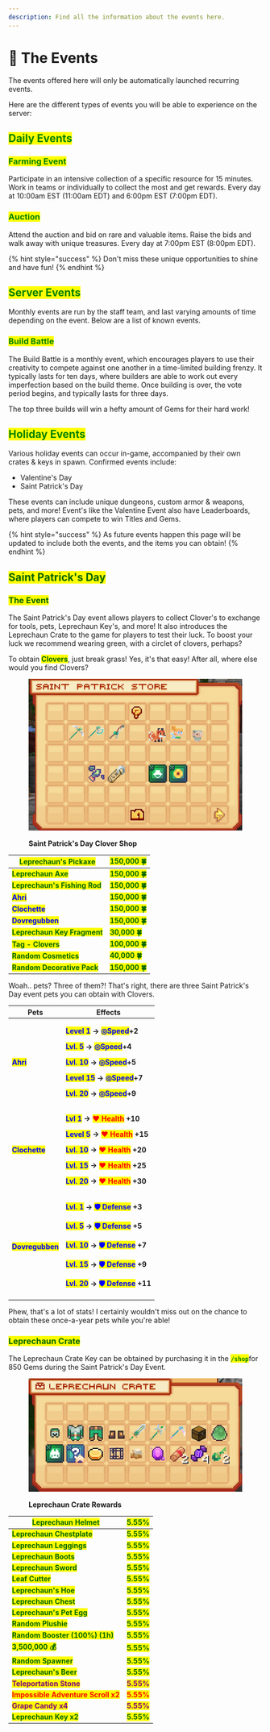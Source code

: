 ```yaml
---
description: Find all the information about the events here.
---
```


# 🎪 The Events

The events offered here will only be automatically launched recurring events.

Here are the different types of events you will be able to experience on the server:

## <mark style="color:green;">Daily Events</mark>

### <mark style="color:green;">Farming Event</mark>

Participate in an intensive collection of a specific resource for 15 minutes. Work in teams or individually to collect the most and get rewards. Every day at 10:00am EST (11:00am EDT) and 6:00pm EST (7:00pm EDT).

### <mark style="color:green;">Auction</mark>

Attend the auction and bid on rare and valuable items. Raise the bids and walk away with unique treasures. Every day at 7:00pm EST (8:00pm EDT).

{% hint style="success" %}
Don't miss these unique opportunities to shine and have fun!
{% endhint %}

## <mark style="color:green;">Server Events</mark>

Monthly events are run by the staff team, and last varying amounts of time depending on the event. Below are a list of known events.

### <mark style="color:green;">Build Battle</mark>

The Build Battle is a monthly event, which encourages players to use their creativity to compete against one another in a time-limited building frenzy. It typically lasts for ten days, where builders are able to work out every imperfection based on the build theme. Once building is over, the vote period begins, and typically lasts for three days.

The top three builds will win a hefty amount of Gems for their hard work!

## <mark style="color:green;">Holiday Events</mark>

Various holiday events can occur in-game, accompanied by their own crates & keys in spawn. Confirmed events include:

* Valentine's Day
* Saint Patrick's Day

These events can include unique dungeons, custom armor & weapons, pets, and more! Event's like the Valentine Event also have Leaderboards, where players can compete to win Titles and Gems.

{% hint style="success" %}
As future events happen this page will be updated to include both the events, and the items you can obtain!
{% endhint %}

## <mark style="color:darkgreen;">Saint Patrick's Day</mark>

### <mark style="color:darkgreen;">The Event</mark>

The Saint Patrick's Day event allows players to collect Clover's to exchange for tools, pets, Leprechaun Key's, and more! It also introduces the Leprechaun Crate to the game for players to test their luck. To boost your luck we recommend wearing green, with a circlet of clovers, perhaps?

To obtain <mark style="color:Darkgreen;">**Clovers**</mark>, just break grass! Yes, it's that easy! After all, where else would you find Clovers? 

<figure><img src="../.gitbook\assets\Saint Patrick Clover Store.png" alt=""><figcaption><p><strong>Saint Patrick's Day Clover Shop</strong></p></figcaption></figure>

| <mark style="color:darkgreen;">**Leprechaun's Pickaxe**</mark>                                                           | <mark style="color:darkgreen;">**150,000 🍀**</mark>    |
| -------------------------------------------------------------------------------------------------------- | -------------------------------------------- |
| <mark style="color:darkgreen;">**Leprechaun Axe**</mark>                                                         | <mark style="color:darkgreen;">**150,000 🍀**</mark>    |
| <mark style="color:darkgreen;">**Leprechaun's Fishing Rod**</mark>                                                             | <mark style="color:darkgreen;">**150,000 🍀**</mark>    |
| <mark style="color:blue;">**Ahri**</mark>                                                             | <mark style="color:darkgreen;">**150,000 🍀**</mark>    |
| <mark style="color:blue;">**Clochette**</mark>                                                     | <mark style="color:darkgreen;">**150,000 🍀**</mark>    |
| <mark style="color:blue;">**Dovregubben**</mark>                                                          | <mark style="color:darkgreen;">**150,000 🍀**</mark>    |
| <mark style="color:darkgreen;">**Leprechaun Key Fragment**</mark>                                                          | <mark style="color:darkgreen;">**30,000 🍀**</mark>    |
| <mark style="color:darkgreen;">**Tag - Clovers**</mark>                                                         | <mark style="color:darkgreen;">**100,000 🍀**</mark>    |
| <mark style="color:darkgreen;">**Random Cosmetics**</mark>                                                           | <mark style="color:darkgreen;">**40,000 🍀**</mark>    |
| <mark style="color:darkgreen;">**Random Decorative Pack**</mark>                                                           | <mark style="color:darkgreen;">**150,000 🍀**</mark>    |

Woah.. pets? Three of them?! That's right, there are three Saint Patrick's Day event pets you can obtain with Clovers.

| Pets                                         | Effects                                                                                                                                                                                                                                                                                                                                                                                                                                                                                                                                                                                                                                                                                                                                                                                                                                                                                                                                                                                                                                                                                                                         |
| -------------------------------------------- | ------------------------------------------------------------------------------------------------------------------------------------------------------------------------------------------------------------------------------------------------------------------------------------------------------------------------------------------------------------------------------------------------------------------------------------------------------------------------------------------------------------------------------------------------------------------------------------------------------------------------------------------------------------------------------------------------------------------------------------------------------------------------------------------------------------------------------------------------------------------------------------------------------------------------------------------------------------------------------------------------------------------------------------------------------------------------------------------------------------------------------- |
| <mark style="color:blue;">**Ahri**</mark>   | <p><mark style="color:blue;"><strong>Level 1</strong></mark><strong> -> <mark style="color:blue;"><strong>◎Speed</strong></mark><strong> ​​+2</strong></p><p><mark style="color:blue;"><strong>Lvl. 5</strong></mark><strong> -></strong> <mark style="color:blue;"><strong>◎Speed</strong></mark><strong> ​​+4</strong></p><p><mark style="color:blue;"><strong>Lvl. 10</strong></mark><strong> -> <mark style="color:blue;"><strong>◎Speed</strong></mark><strong> ​​+5</strong></p><p><mark style="color:blue;"><strong>Level 15</strong></mark><strong> -> <mark style="color:blue;"><strong>◎Speed</strong></mark><strong> ​​+7</strong></p><p><mark style="color:blue;"><strong>Lvl. 20</strong></mark><strong> -> <mark style="color:blue;"><strong>◎Speed</strong></mark><strong> ​​+9</strong></p>|
| <mark style="color:blue;">**Clochette**</mark>   | <p><mark style="color:blue;"><strong>Lvl 1</strong></mark><strong> -> </strong><mark style="color:red;"><strong>❤ Health</strong></mark> <strong>+10</strong> </p><p><mark style="color:blue;"><strong>Level 5</strong></mark><strong> -> </strong><mark style="color:red;"><strong>❤ Health</strong></mark> <strong>+15</strong> </p><p><mark style="color:blue;"><strong>Lvl. 10</strong></mark><strong> -> </strong><mark style="color:red;"><strong>❤ Health</strong></mark> <strong>+20</strong> </p><p><mark style="color:blue;"><strong>Lvl. 15</strong></mark><strong> -> <mark style="color:red;"><strong>❤ Health</strong></mark> <strong>+25</strong> </p><p><mark style="color:blue;"><strong>Lvl. 20</strong></mark><strong> -> </strong><mark style="color:red;"><strong>❤ Health</strong></mark> <strong>+30</strong> </p> |
| <mark style="color:blue;">**Dovregubben**</mark> | <p><mark style="color:blue;"><strong>Lvl. 1</strong></mark><strong> -> </strong> <mark style="color:blue;"><strong>🛡 Defense</strong></mark> <strong>+3</strong> <br></p><mark style="color:blue;"><strong>Lvl. 5</strong></mark><strong> -> </strong> <mark style="color:blue;"><strong>🛡 Defense</strong></mark> <strong>+5</strong> <br></p><mark style="color:blue;"><strong>Lvl. 10</strong></mark><strong> -> </strong> <mark style="color:blue;"><strong>🛡 Defense</strong></mark> <strong>+7</strong></p><p><mark style="color:blue;"><strong>Lvl. 15</strong></mark><strong> -> </strong> <mark style="color:blue;"><strong>🛡 Defense</strong></mark> <strong>+9</strong></p><p><mark style="color:blue;"><strong>Lvl. 20</strong></mark><strong> -> </strong> <mark style="color:blue;"><strong>🛡 Defense</strong></mark> <strong>+11</strong></p>                                                                          |

Phew, that's a lot of stats! I certainly wouldn't miss out on the chance to obtain these once-a-year pets while you're able!

### <mark style="color:darkgreen;">Leprechaun Crate</mark>

The Leprechaun Crate Key can be obtained by purchasing it in the <mark style="color:green;">**`/shop`**</mark>for 850 Gems during the Saint Patrick's Day Event.

<figure><img src="../.gitbook\assets\Leprechaun Crate.png" alt=""><figcaption><p><strong>Leprechaun Crate Rewards</strong></p></figcaption></figure>

| <mark style="color:darkgreen;">**Leprechaun Helmet**</mark>                                                           | <mark style="color:darkgreen;">**5.55%**</mark>    |
| -------------------------------------------------------------------------------------------------------- | -------------------------------------------- |
| <mark style="color:darkgreen;">**Leprechaun Chestplate**</mark>                                                         | <mark style="color:darkgreen;">**5.55%**</mark>    |
| <mark style="color:darkgreen;">**Leprechaun Leggings**</mark>                                                             | <mark style="color:darkgreen;">**5.55%**</mark>    |
| <mark style="color:darkgreen;">**Leprechaun Boots**</mark>                                                             | <mark style="color:darkgreen;">**5.55%**</mark>    |
| <mark style="color:darkgreen;">**Leprechaun Sword**</mark>                                                     | <mark style="color:darkgreen;">**5.55%**</mark>    |
| <mark style="color:darkgreen;">**Leaf Cutter**</mark>                                                          | <mark style="color:darkgreen;">**5.55%**</mark>    |
| <mark style="color:darkgreen;">**Leprechaun's Hoe**</mark>                                                          | <mark style="color:darkgreen;">**5.55%**</mark>    |
| <mark style="color:darkgreen;">**Leprechaun Chest**</mark>                                                         | <mark style="color:darkgreen;">**5.55%**</mark>    |
| <mark style="color:darkgreen;">**Leprechaun's Pet Egg**</mark>                                                           | <mark style="color:darkgreen;">**5.55%**</mark>    |
| <mark style="color:darkgreen;">**Random Plushie**</mark>                                                           | <mark style="color:darkgreen;">**5.55%**</mark>    |
| <mark style="color:darkgreen;">**Random Booster (100%) (1h)**</mark>                                                       | <mark style="color:darkgreen;">**5.55%**</mark>    |
| <mark style="color:darkgreen;">**3,500,000 💰**</mark>                                            | <mark style="color:darkgreen;">**5.55%**</mark>    |
| <mark style="color:darkgreen;">**Random Spawner**</mark>                                                  | <mark style="color:darkgreen;">**5.55%**</mark>   |
| <mark style="color:darkgreen;">**Leprechaun's Beer**</mark>                                                 | <mark style="color:darkgreen;">**5.55%**</mark>   |
| <mark style="color:purple;">**Teleportation Stone**</mark>    | <mark style="color:purple;">**5.55%**</mark> |
| <mark style="color:red;">**Impossible Adventure Scroll x2**</mark>           | <mark style="color:red;">**5.55%**</mark> |
| <mark style="color:purple;">**Grape Candy x4**</mark>                                                        | <mark style="color:purple;">**5.55%**</mark>    |
| <mark style="color:darkgreen;">**Leprechaun Key x2** | <mark style="color:darkgreen;">**5.55%**</mark>       |